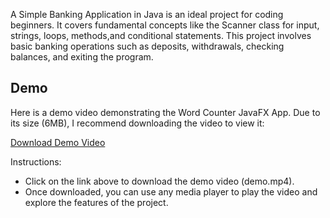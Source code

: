 A Simple Banking Application in Java is an ideal project for coding beginners. It covers fundamental concepts
like the Scanner class for input, strings, loops, methods,and conditional statements. This project involves basic banking operations such as deposits, withdrawals,
checking balances, and exiting the program.

## Demo

Here is a demo video demonstrating the Word Counter JavaFX App. Due to its size (6MB), I recommend downloading the video to view it:

[Download Demo Video](https://github.com/oussama-zbair/CodeAlpha_Student_Grade_Tracker/blob/main/demo/demo.mp4 "Download Demo Video")

Instructions:

- Click on the link above to download the demo video (demo.mp4).
- Once downloaded, you can use any media player to play the video and explore the features of the project.
